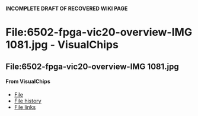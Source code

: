 **INCOMPLETE DRAFT OF RECOVERED WIKI PAGE**

# File:6502-fpga-vic20-overview-IMG 1081.jpg - VisualChips

## File:6502-fpga-vic20-overview-IMG 1081.jpg

#### From VisualChips

- [File](#file)
- [File history](#filehistory)
- [File links](#filelinks)

